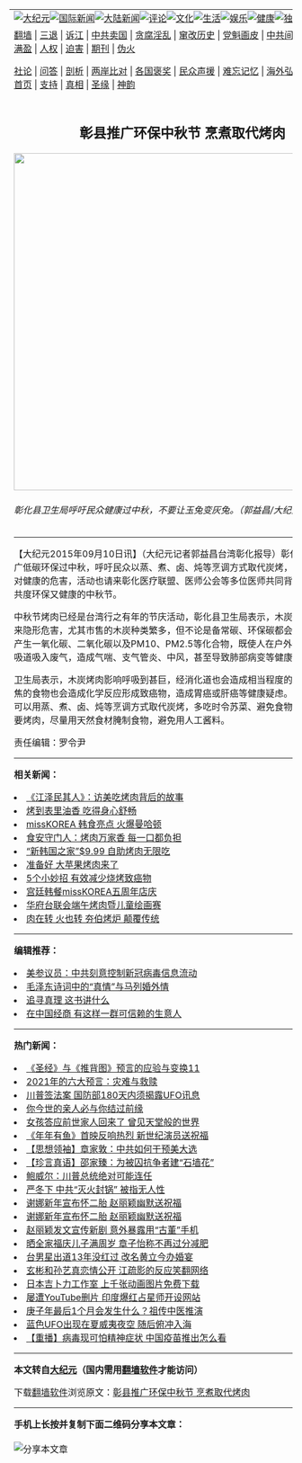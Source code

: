 <a name="1" id="1" target="_blank"></a><span id="1"></span>
<table align=center border="0"><tr><td colspan="2" VALIGN=TOP><a href="https://github.com/rdnfbz347/djy/blob/master/gb/nsc413.md#1"><img src="https://raw.githubusercontent.com/rdnfbz347/www/master/t/djy/1.jpg" title="大纪元"></a><a href="https://github.com/rdnfbz347/djy/blob/master/gb/n24hr.md#1"><img src="https://raw.githubusercontent.com/rdnfbz347/www/master/t/djy/3.jpg" title="国际新闻"></a><a href="https://github.com/rdnfbz347/djy/blob/master/gb/nsc413.md#1"><img src="https://raw.githubusercontent.com/rdnfbz347/www/master/t/djy/4.jpg" title="大陆新闻"></a><a href="https://github.com/rdnfbz347/djy/blob/master/gb/news392.md#1"><img src="https://raw.githubusercontent.com/rdnfbz347/www/master/t/djy/5.jpg" title="评论"></a><a href="https://github.com/rdnfbz347/djy/blob/master/gb/news2007.md#1"><img src="https://raw.githubusercontent.com/rdnfbz347/www/master/t/djy/6.jpg" title="文化"></a><a href="https://github.com/rdnfbz347/djy/blob/master/gb/news2008.md#1"><img src="https://raw.githubusercontent.com/rdnfbz347/www/master/t/djy/7.jpg" title="生活"></a><a href="https://github.com/rdnfbz347/djy/blob/master/gb/ncyule.md#1"><img src="https://raw.githubusercontent.com/rdnfbz347/www/master/t/djy/8.jpg" title="娱乐"></a><a href="https://github.com/rdnfbz347/djy/blob/master/gb/nsc1002.md#1"><img src="https://raw.githubusercontent.com/rdnfbz347/www/master/t/djy/9.jpg" title="健康"><a href="https://github.com/rdnfbz347/djy/blob/master/gb/nf6092.md#1"><img src="https://raw.githubusercontent.com/rdnfbz347/www/master/t/djy/10a.jpg" title="独家"></a><a href="https://github.com/rdnfbz347/djy/blob/master/gb/nf4514.md#1"><img src="https://raw.githubusercontent.com/rdnfbz347/www/master/t/djy/12a.jpg" title="头条"></a></td></tr>
<tr><td colspan="2" VALIGN=TOP><a target="_blank" href="https://github.com/rdnfbz347/www/blob/master/README.md?zsrh#1">翻墙</a> | <a target="_blank" href="https://github.com/rdnfbz347/djy/blob/master/gb/nf5657.md#1">三退</a> | <a target="_blank" href="https://github.com/rdnfbz347/djy/blob/master/gb/nf6124.md#1">诉江</a> | <a target="_blank" href="https://github.com/rdnfbz347/djy/blob/master/gb/nf1176117.md#1">中共卖国</a> | <a target="_blank" href="https://github.com/rdnfbz347/djy/blob/master/gb/nf5773.md#1">贪腐淫乱</a> | <a target="_blank" href="https://github.com/rdnfbz347/djy/blob/master/gb/nf1176115.md#1">窜改历史</a> | <a target="_blank" href="https://github.com/rdnfbz347/djy/blob/master/gb/nf1176107.md#1">党魁画皮</a> | <a target="_blank" href="https://github.com/rdnfbz347/djy/blob/master/gb/nf1320400.md#1">中共间谍</a> | <a target="_blank" href="https://github.com/rdnfbz347/djy/blob/master/gb/nf1176114.md#1">破坏传统</a> | <a target="_blank" href="https://github.com/rdnfbz347/ntdtv/blob/master/gb/prog447_1.md#1">恶贯满盈</a> | <a target="_blank" href="https://github.com/rdnfbz347/djy/blob/master/gb/ncid278.md#1">人权</a> | <a target="_blank" href="https://github.com/rdnfbz347/djy/blob/master/gb/nf1176111.md#1">迫害</a> | <a target="_blank" href="https://gitlab.com/szzdlab/mh-qikan/blob/master/README.md#1">期刊</a> | <a target="_blank" href="https://github.com/rdnfbz347/djy/blob/master/gb/nf5562.md#1">伪火</a></p><p><a target="_blank" href="https://github.com/rdnfbz347/djy/blob/master/gb/9p.md#1">社论</a> | <a target="_blank" href="https://github.com/rdnfbz347/djy/blob/master/gb/nf4378.md#1">问答</a> | <a target="_blank" href="https://github.com/rdnfbz347/djy/blob/master/gb/nf5792.md#1">剖析</a> | <a target="_blank" href="https://github.com/rdnfbz347/djy/blob/master/gb/nf5735.md#1">两岸比对</a> | <a target="_blank" href="https://github.com/rdnfbz347/djy/blob/master/gb/nf6119.md#1">各国褒奖</a> | <a target="_blank" href="https://github.com/rdnfbz347/djy/blob/master/gb/nf6120.md#1">民众声援</a> | <a target="_blank" href="https://github.com/rdnfbz347/djy/blob/master/gb/nf1188594.md#1">难忘记忆</a> | <a target="_blank" href="https://github.com/rdnfbz347/djy/blob/master/gb/nf3180.md#1">海外弘传</a> | <a target="_blank" href="https://github.com/rdnfbz347/djy/blob/master/gb/nf5410.md#1">万人上访</a> | <a target="_blank" href="https://github.com/rdnfbz347/www/blob/master/README.md?zsrh#1">平台首页</a> | <a target="_blank" href="https://github.com/rdnfbz347/djy/blob/master/gb/nf4386.md#1">支持</a> | <a target="_blank" href="https://github.com/rdnfbz347/djy/blob/master/gb/nf4389.md#1">真相</a> | <a target="_blank" href="https://github.com/rdnfbz347/djy/blob/master/gb/nf5790.md#1">圣缘</a> | <a target="_blank" href="https://github.com/rdnfbz347/djy/blob/master/gb/nf4786.md#1">神韵</a></td></tr>
<tr><td VALIGN=TOP width="626"><h2 align=center>彰县推广环保中秋节  烹煮取代烤肉</h2>
<img width="600" src="https://i.epochtimes.com/assets/uploads/2015/09/1509100800062238-600x400.jpg" />
<h6>彰化县卫生局呼吁民众健康过中秋，不要让玉兔变灰兔。（郭益昌/大纪元）
</h6>
<hr>
<p>【大纪元2015年09月10日讯】（大纪元记者郭益昌台湾彰化报导）彰化县卫生局推广低碳环保过中秋，呼吁民众以蒸、煮、卤、炖等烹调方式取代炭烤，降低炭火<ahref="https://github.com/rdnfbz347/djy/blob/master/gb/tag/%E7%83%A4%E8%82%89.md#1">烤肉</a>对健康的危害，活动也请来彰化医疗联盟、医师公会等多位医师共同背书，邀请民众共度环保又健康的<ahref="https://github.com/rdnfbz347/djy/blob/master/gb/tag/%E4%B8%AD%E7%A7%8B%E8%8A%82.md#1">中秋节</a>。</p>
<p><ahref="https://github.com/rdnfbz347/djy/blob/master/gb/tag/%E4%B8%AD%E7%A7%8B%E8%8A%82.md#1">中秋节</a><ahref="https://github.com/rdnfbz347/djy/blob/master/gb/tag/%E7%83%A4%E8%82%89.md#1">烤肉</a>已经是台湾行之有年的节庆活动，彰化县卫生局表示，木炭烤肉对健康带来隐形危害，尤其市售的木炭种类繁多，但不论是备常碳、环保碳都会在燃烧过程中产生一氧化碳、二氧化碳以及PM10、PM2.5等化合物，既使人在户外也可能经由呼吸道吸入废气，造成气喘、支气管炎、中风，甚至导致肺部病变等健康危害。</p>
<p>卫生局表示，木炭烤肉影响呼吸到甚巨，经消化道也会造成相当程度的健康问题，烤焦的食物也会造成化学反应形成致癌物，造成胃癌或肝癌等健康疑虑。卫生局强调，可以用蒸、煮、卤、炖等烹调方式取代炭烤，多吃时令苏菜、避免食物烤焦，若真的要烤肉，尽量用天然食材腌制食物，避免用人工酱料。</p>
<p>责任编辑：罗令尹</p>

<hr>


<strong>相关新闻：</strong>
<li><a href="https://github.com/rdnfbz347/djy/blob/master/gb/14/6/26/n4186716.md#1">《江泽民其人》：访美吃烤肉背后的故事</a></li>
<li><a href="https://github.com/rdnfbz347/djy/blob/master/gb/14/11/8/n4291519.md#1">烤到表里油香 吃得身心舒畅</a></li>
<li><a href="https://github.com/rdnfbz347/djy/blob/master/gb/14/12/21/n4323572.md#1">missKOREA 韩食亮点 火爆曼哈顿</a></li>
<li><a href="https://github.com/rdnfbz347/djy/blob/master/gb/15/4/22/n4417922.md#1">食安守门人：烤肉万家香 每一口都负担</a></li>
<li><a href="https://github.com/rdnfbz347/djy/blob/master/gb/15/5/30/n4446147.md#1">“新韩国之家”$9.99 自助烤肉无限吃</a></li>
<li><a href="https://github.com/rdnfbz347/djy/blob/master/gb/15/6/12/n4455894.md#1">准备好 大苹果烤肉来了</a></li>
<li><a href="https://github.com/rdnfbz347/djy/blob/master/gb/15/6/17/n4460004.md#1">5个小妙招 有效减少烧烤致癌物</a></li>
<li><a href="https://github.com/rdnfbz347/djy/blob/master/gb/15/6/25/n4465174.md#1">宫廷韩餐missKOREA五周年店庆</a></li>
<li><a href="https://github.com/rdnfbz347/djy/blob/master/gb/15/7/1/n4469833.md#1">华府台联会端午烤肉暨儿童绘画赛</a></li>
<li><a href="https://github.com/rdnfbz347/djy/blob/master/gb/15/7/9/n4476514.md#1">肉在转 火也转 夯伯烤炉 颠覆传统</a></li>
<hr>


<strong>编辑推荐：</strong>
<li><a href="https://github.com/onzhi266/djy/blob/master/gb/20/2/22/n11887949.md#1">美参议员：中共刻意控制新冠病毒信息流动</a></li>
<li><a href="https://github.com/tsiac2612/djy/blob/master/gb/17/11/17/n9856265.md#1" target="_blank">毛泽东诗词中的“真情”与马列婚外情</a></li><li><a href="https://github.com/rdnfbz347/djy/blob/master/gb/19/1/5/n10955468.md?dfh#1" target="_blank">追寻真理 这书讲什么</a></li><li><a href="https://github.com/tsiac2612/djy/blob/master/gb/19/10/11/n11582447.md#1" target="_blank">在中国经商 有这样一群可信赖的生意人</a></li>
<hr>

<strong>热门新闻：</strong>
<li><a href="https://github.com/rdnfbz347/djy/blob/master/gb/20/10/3/n12449891.md#1">《圣经》与《推背图》预言的应验与变换11</a></li>
<li><a href="https://github.com/rdnfbz347/djy/blob/master/gb/20/12/30/n12654008.md#1">2021年的六大预言：灾难与救赎</a></li>
<li><a href="https://github.com/rdnfbz347/djy/blob/master/gb/21/1/1/n12659278.md#1">川普签法案 国防部180天内须揭露UFO讯息</a></li>
<li><a href="https://github.com/rdnfbz347/djy/blob/master/gb/20/12/30/n12655241.md#1">你今世的亲人必与你结过前缘</a></li>
<li><a href="https://github.com/rdnfbz347/djy/blob/master/gb/20/11/3/n12522086.md#1">女孩答应前世家人回来了 曾见天堂般的世界</a></li>
<li><a href="https://github.com/rdnfbz347/djy/blob/master/gb/21/1/3/n12664443.md#1">《年年有鱼》首映反响热烈 新世纪演员送祝福</a></li>
<li><a href="https://github.com/rdnfbz347/djy/blob/master/gb/20/12/19/n12632488.md#1">【思想领袖】章家敦：中共如何干预美大选</a></li>
<li><a href="https://github.com/rdnfbz347/djy/blob/master/gb/21/1/3/n12663884.md#1">【珍言真语】邵家臻：为被囚抗争者建“石墙花”</a></li>
<li><a href="https://github.com/rdnfbz347/djy/blob/master/gb/21/1/2/n12662545.md#1">鲍威尔：川普总统绝对可能连任</a></li>
<li><a href="https://github.com/rdnfbz347/djy/blob/master/gb/21/1/1/n12660859.md#1">严冬下 中共“灭火封锅” 被指无人性</a></li>
<li><a href="https://github.com/rdnfbz347/djy/blob/master/gb/21/1/1/n12660785.md#1">谢娜新年宣布怀二胎 赵丽颖幽默送祝福</a></li>
<li><a href="https://github.com/rdnfbz347/djy/blob/master/gb/21/1/1/n12660785.md#1">谢娜新年宣布怀二胎 赵丽颖幽默送祝福</a></li>
<li><a href="https://github.com/rdnfbz347/djy/blob/master/gb/21/1/4/n12664632.md#1">赵丽颖发文宣传新剧 意外暴露用“古董”手机</a></li>
<li><a href="https://github.com/rdnfbz347/djy/blob/master/gb/21/1/2/n12661313.md#1">晒全家福庆儿子满周岁 章子怡称不再过分减肥</a></li>
<li><a href="https://github.com/rdnfbz347/djy/blob/master/gb/21/1/3/n12663471.md#1">台男星出道13年没红过 改名黄立今办婚宴</a></li>
<li><a href="https://github.com/rdnfbz347/djy/blob/master/gb/21/1/3/n12664153.md#1">玄彬和孙艺真恋情公开 江疏影的反应笑翻网络</a></li>
<li><a href="https://github.com/rdnfbz347/djy/blob/master/gb/21/1/3/n12663493.md#1">日本吉卜力工作室 上千张动画图片免费下载</a></li>
<li><a href="https://github.com/rdnfbz347/djy/blob/master/gb/21/1/3/n12663595.md#1">屡遭YouTube删片 印度爆红占星师开设网站</a></li>
<li><a href="https://github.com/rdnfbz347/djy/blob/master/gb/21/1/2/n12662244.md#1">庚子年最后1个月会发生什么？祖传中医推演</a></li>
<li><a href="https://github.com/rdnfbz347/djy/blob/master/gb/21/1/4/n12665017.md#1">蓝色UFO出现在夏威夷夜空 随后俯冲入海</a></li>
<li><a href="https://github.com/rdnfbz347/djy/blob/master/gb/21/1/3/n12663102.md#1">【重播】病毒现可怕精神症状 中国疫苗推出怎么看</a></li>
<hr>

<strong>本文转自<a href="https://www.epochtimes.com">大纪元</a>（国内需用<a href="https://github.com/rdnfbz347/www/blob/master/README.md#8">翻墙软件</a>才能访问）</strong><p>下载<a href="https://github.com/rdnfbz347/www/blob/master/README.md#8">翻墙软件</a>浏览原文：<a href="https://www.epochtimes.com/gb/15/9/10/n4524641.htm">彰县推广环保中秋节  烹煮取代烤肉</a></p><hr>

<strong>手机上长按并复制下面二维码分享本文章：</strong><br><br><img src="https://chart.apis.google.com/chart?cht=qr&chs=240x240&choe=UTF-8&chld=M|2&chl=https://github.com/rdnfbz347/djy/blob/master/gb/15/9/10/n4524641.md%231" title="分享本文章"></td><td VALIGN=TOP><a href="https://github.com/rdnfbz347/djy/blob/master/gb/16/1/21/n4622075.md?dfh#1" target="_blank"><img src="https://raw.githubusercontent.com/rdnfbz347/djy/master/gb/300/wei-f1.jpg" title="中共的伪火骗局"  alt="中共的伪火骗局"></a><br><a href="https://github.com/rdnfbz347/www/blob/master/README.md?dfh#9" target="_blank"><img src="https://raw.githubusercontent.com/rdnfbz347/djy/master/gb/300/yong-h.jpg" title="永恒的见证"  alt="永恒的见证"></a><br><a href="https://github.com/rdnfbz347/djy/blob/master/gb/13/9/29/n3974789.md?dfh#1" target="_blank"><img src="https://raw.githubusercontent.com/rdnfbz347/djy/master/gb/300/shang-lnz.jpg" title="善良女子被中共投男牢"  alt="善良女子被中共投男牢"></a><br><a href="https://github.com/rdnfbz347/djy/blob/master/gb/16/3/16/n4663449.md?dfh#1" target="_blank"><img src="https://raw.githubusercontent.com/rdnfbz347/djy/master/gb/300/huo-z3.jpg" title="警卫目击活摘器官"  alt="警卫目击活摘器官"></a><br><a href="https://github.com/rdnfbz347/djy/blob/master/gb/16/8/7/n8177641.md?dfh#1" target="_blank"><img src="https://raw.githubusercontent.com/rdnfbz347/djy/master/gb/300/huo-z4.jpg" title="证人描述活摘恐怖"  alt="证人描述活摘恐怖"></a><br><a href="https://github.com/rdnfbz347/djy/blob/master/gb/10/4/19/n2881569.md?dfh#1" target="_blank"><img src="https://raw.githubusercontent.com/rdnfbz347/djy/master/gb/300/huo-z1.jpg" title="揭开活摘器官黑幕"  alt="揭开活摘器官黑幕"></a><br><a href="https://github.com/rdnfbz347/djy/blob/master/gb/10/11/7/n3077476.md?dfh#1" target="_blank"><img src="https://raw.githubusercontent.com/rdnfbz347/djy/master/gb/300/ma-ks.jpg" title="马克思的成魔之路"  alt="马克思的成魔之路"></a><br><a href="https://github.com/rdnfbz347/djy/blob/master/gb/14/6/9/n4173977.md?dfh#1" target="_blank"><img src="https://raw.githubusercontent.com/rdnfbz347/djy/master/gb/300/chang-zs.jpg" title="藏字石 蕴天机"  alt="藏字石 蕴天机"></a><br><a href="https://github.com/rdnfbz347/djy/blob/master/gb/18/5/10/n10381511.md?dfh#1" target="_blank"><img src="https://raw.githubusercontent.com/rdnfbz347/djy/master/gb/300/st1.jpg" title="关注3亿人三退"  alt="关注3亿人三退"></a><br><a href="https://github.com/rdnfbz347/djy/blob/master/gb/18/3/21/n10237682.md?dfh#1" target="_blank"><img src="https://raw.githubusercontent.com/rdnfbz347/djy/master/gb/300/jie-t.jpg" title="解体中共复兴中华"  alt="解体中共复兴中华"></a><br><a href="https://github.com/rdnfbz347/djy/blob/master/gb/9/2/9/n2422991.md?dfh#1" target="_blank"><img src="https://raw.githubusercontent.com/rdnfbz347/djy/master/gb/300/gao-zs.jpg" title="中共迫害良心律师"  alt="中共迫害良心律师"></a><br><a href="https://github.com/rdnfbz347/djy/blob/master/gb/18/12/9/n10900044.md?dfh#1" target="_blank"><img src="https://raw.githubusercontent.com/rdnfbz347/djy/master/gb/300/sj1.jpg" title="303万人举报江泽民"  alt="303万人举报江泽民"></a><br><a href="https://github.com/rdnfbz347/djy/blob/master/gb/18/8/28/n10672014.md?dfh#1" target="_blank"><img src="https://raw.githubusercontent.com/rdnfbz347/djy/master/gb/300/sj2.jpg" title="这些官员为何起诉江泽民"  alt="这些官员为何起诉江泽民"></a><br><a href="https://github.com/rdnfbz347/djy/blob/master/gb/8/12/18/n2367165.md?dfh#1" target="_blank"><img src="https://raw.githubusercontent.com/rdnfbz347/djy/master/gb/300/liangan.jpg" title="海峡两岸的强烈对比"  alt="海峡两岸的强烈对比"></a><br><a href="https://github.com/rdnfbz347/djy/blob/master/gb/15/12/10/n4593139.md?dfh#1" target="_blank"><img src="https://raw.githubusercontent.com/rdnfbz347/djy/master/gb/300/jia-ndzl.jpg" title="加拿大总理的贺信"  alt="加拿大总理的贺信"></a><br><a href="https://github.com/rdnfbz347/djy/blob/master/gb/11/6/17/n3289382.md?dfh#1" target="_blank"><img src="https://raw.githubusercontent.com/rdnfbz347/djy/master/gb/300/xiao-wd.jpg" title="探寻真相兼听则明"  alt="探寻真相兼听则明"></a><br><a href="https://github.com/rdnfbz347/djy/blob/master/gb/18/10/27/n10812623.md?dfh#1" target="_blank"><img src="https://raw.githubusercontent.com/rdnfbz347/djy/master/gb/300/yindu.jpg" title="印度媒体报道东方"  alt="印度媒体报道东方"></a><br><a href="https://github.com/rdnfbz347/djy/blob/master/gb/18/6/9/n10469652.md?dfh#1" target="_blank"><img src="https://raw.githubusercontent.com/rdnfbz347/djy/master/gb/300/xie-j.jpg" title="不一样的海外校园"  alt="不一样的海外校园"></a><br><a href="https://github.com/rdnfbz347/djy/blob/master/gb/7/4/5/n1669415.md?dfh#1" target="_blank"><img src="https://raw.githubusercontent.com/rdnfbz347/djy/master/gb/300/li-up.jpg" title="从大师到徒弟的传奇"  alt="从大师到徒弟的传奇"></a><br><a href="https://github.com/rdnfbz347/djy/blob/master/gb/17/5/26/n9191512.md?dfh#1" target="_blank"><img src="https://raw.githubusercontent.com/rdnfbz347/djy/master/gb/300/zfl2.jpg" title="亿万人与东方一本奇书"  alt="亿万人与东方一本奇书"></a><br><a href="https://github.com/rdnfbz347/djy/blob/master/gb/13/11/27/n4020290.md?dfh#1" target="_blank"><img src="https://raw.githubusercontent.com/rdnfbz347/djy/master/gb/300/zhen-h.jpg" title="大陆见不到的震撼场面"  alt="大陆见不到的震撼场面"></a><br><a href="https://github.com/rdnfbz347/djy/blob/master/gb/15/7/17/n4482910.md?dfh#1" target="_blank"><img src="https://raw.githubusercontent.com/rdnfbz347/djy/master/gb/300/dalu-sk.jpg" title="人心向善 大陆当初盛况"  alt="人心向善 大陆当初盛况"></a><br><a href="https://github.com/rdnfbz347/djy/blob/master/gb/19/1/5/n10955468.md?dfh#1" target="_blank"><img src="https://raw.githubusercontent.com/rdnfbz347/djy/master/gb/300/zfl1.jpg" title="追寻真理 这书讲什么"  alt="追寻真理 这书讲什么"></a><br><a href="https://github.com/rdnfbz347/www/blob/master/README.md?dfh#1" target="_blank"><img src="https://raw.githubusercontent.com/rdnfbz347/djy/master/gb/300/fq1.jpg" title="下载免费翻墙软件"  alt="下载免费翻墙软件"></a><br></td></tr></table>
